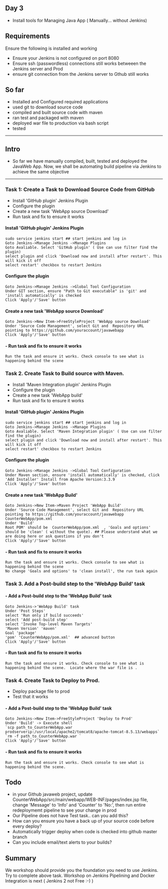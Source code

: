 
## Day 3

- Install tools for Managing Java App ( Manually... without Jenkins)

## Requirements

Ensure the following is installed and working

- Ensure your Jenkins is not configured on port 8080
- Ensure ssh (passwordless) connections still works betweeen the Jenkins server and Prod 
- ensure git connection from the Jenkins server to Gthub still works

## So far

- Installed and Configured required applications
- used git to download source code 
- compiled and built source code with maven
- ran test and packaged with maven
- deployed  war file to production via bash script
- tested

---

## Intro

- So far we have manually compiled, built, tested and deployed the JavaWeb App. Now, we shall be automating  build pipeline via Jenkins to achieve the same objective


---

###  Task 1: Create a Task to Download Source Code from GitHub

- Install 'GitHub plugin' Jenkins Plugin
- Configure the plugin
- Create a new task 'WebApp source Download' 
- Run task and fix to ensure it works

#### Install 'GitHub plugin' Jenkins Plugin

    sudo service jenkins start ## start jenkins and log in
    Goto Jenkins->Manage Jenkins ->Manage Plugins
    Goto Avaliable. Select 'GitHub plugin' ( Use can use filter find the plugin)
    select plugin and click 'Download now and install after restart'. This will kick it off
    select restart' checkbox to restart Jenkins


#### Configure the plugin

    Goto Jenkins->Manage Jenkins ->Global Tool Configuration
    Under GIT section, ensure "Path to Git executable" is 'git' and 'install automatically' is checked
    Click 'Apply'/'Save' button

#### Create a new task 'WebApp source Download'   

    Goto Jenkins->New Item->FreeStyleProject 'WebApp source Download'
    Under 'Source Code Management', select Git and  Repository URL pointing to https://github.com/youraccount/javawebapp
    Click 'Apply'/'Save' button


#### - Run task and fix to ensure it works

    Run the task and ensure it works. Check console to see what is happening behind the scene



### Task 2. Create Task to Build source with Maven.

- Install 'Maven Integration plugin' Jenkins Plugin
- Configure the plugin
- Create a new task 'WebApp build' 
- Run task and fix to ensure it works

#### Install 'GitHub plugin' Jenkins Plugin

    sudo service jenkins start ## start jenkins and log in
    Goto Jenkins->Manage Jenkins ->Manage Plugins
    Goto Avaliable. Select 'Maven Integration plugin' ( Use can use filter find the plugin) 
    select plugin and click 'Download now and install after restart'. This will kick it off
    select restart' checkbox to restart Jenkins


#### Configure the plugin

    Goto Jenkins->Manage Jenkins ->Global Tool Configuration
    Under Maven section, ensure 'install automatically' is checked, click 'Add Installer' Install from Apache Version:3.3.9	
    Click 'Apply'/'Save' button



#### Create a new task 'WebApp Build'   

    Goto Jenkins->New Item->Maven Project 'WebApp Build'
    Under 'Source Code Management', select Git and  Repository URL pointing to https://github.com/youraccount/javawebapp  CounterWebApp/pom.xml
    Under 'Build'
    Root POM' should be  CounterWebApp/pom.xml  , 'Goals and options' should be 'clean' ( without the quote). ## Please understand what we are doing here or ask questions if you don't
    Click 'Apply'/'Save' button


#### - Run task and fix to ensure it works

    Run the task and ensure it works. Check console to see what is happening behind the scene
    No change 'Goals and options' to 'clean install', the run task again



### Task 3. Add a Post-build step to the 'WebApp Build' task

#### - Add a Post-build step to the 'WebApp Build' task

    Goto Jenkins->'WebApp Build' task
    Under 'Post Steps'
    select 'Run only if build succeeds'  
    select 'Add post-build step'  
    select 'Invoke Top-level Maven Targets'  
    'Maven Version' 'maven' 
    Goal 'package'  
    'pom' 'CounterWebApp/pom.xml'  ## advanced button
    Click 'Apply'/'Save' button

#### - Run task and fix to ensure it works

    Run the task and ensure it works. Check console to see what is happening behind the scene.  Locate where the war file is .


### Task 4. Create Task to Deploy to Prod.

- Deploy package file to prod
- Test that it works

#### - Add a Post-build step to the 'WebApp Build' task

    Goto Jenkins->New Item->FreeStyleProject 'Deploy to Prod'
    Under 'Build' -> Execute shell
    `scp path_to_CounterWebApp.war prodserverip:/usr/local/apache2/tomcat8/apache-tomcat-8.5.13/webapps`
    `rm -f path_to_CounterWebApp.war `
    Click 'Apply'/'Save' button

#### - Run task and fix to ensure it works

    Run the task and ensure it works. Check console to see what is happening behind the scene. 



## Todo

- in your Github javaweb project, update CounterWebApp/src/main/webapp/WEB-INF/pages/index.jsp file, change 'Message' to 'Info' and 'Counter' to 'No:', then run entire redeploymemt pipeline to see your change in prod
- Our Pipeline does not have Test task.. can you add this?
- How can you ensure you have a back up of your source code before every deploy?
- Automatically trigger deploy when code is checked into github master branch
- Can you include email/text alerts to your builds?

## Summary

We workshop should provide you the foundation you need to use Jenkins. Try to complete above task. Workshop on Jenkins Pipelining and Docker Integration is next ( Jenkins 2 not Free :-) )
